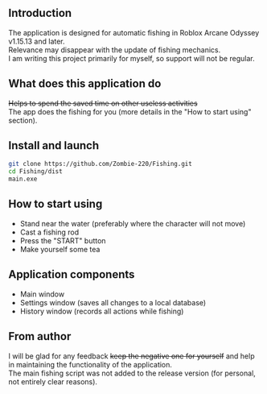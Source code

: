 ## Introduction
The application is designed for automatic fishing in Roblox Arcane Odyssey v1.15.13 and later.  
Relevance may disappear with the update of fishing mechanics.  
I am writing this project primarily for myself, so support will not be regular.

## What does this application do
~~Helps to spend the saved time on other useless activities~~  
The app does the fishing for you (more details in the "How to start using" section).  

## Install and launch
```sh
git clone https://github.com/Zombie-220/Fishing.git
cd Fishing/dist
main.exe
```

## How to start using
- Stand near the water (preferably where the character will not move)
- Cast a fishing rod
- Press the "START" button
- Make yourself some tea

## Application components
- Main window
- Settings window (saves all changes to a local database)
- History window (records all actions while fishing)

## From author
I will be glad for any feedback ~~keep the negative one for yourself~~ and help in maintaining the functionality of the application.  
The main fishing script was not added to the release version (for personal, not entirely clear reasons).
